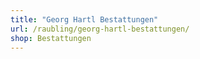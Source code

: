 ```yaml
---
title: "Georg Hartl Bestattungen"
url: /raubling/georg-hartl-bestattungen/
shop: Bestattungen
---
```

